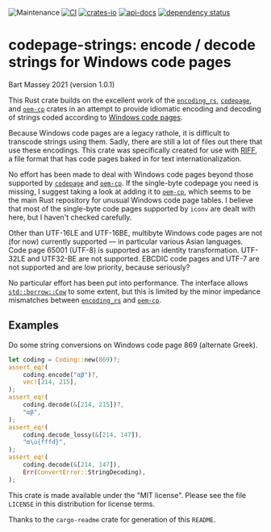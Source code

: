 ![Maintenance](https://img.shields.io/badge/maintenance-actively--developed-brightgreen.svg)
[![CI](https://github.com/BartMassey/codepage-strings/actions/workflows/main.yml/badge.svg)](https://github.com/BartMassey/codepage-strings/actions)
[![crates-io](https://img.shields.io/crates/v/codepage-strings.svg)](https://crates.io/crates/codepage-strings)
[![api-docs](https://docs.rs/codepage-strings/badge.svg)](https://docs.rs/codepage-strings)
[![dependency status](https://deps.rs/repo/github/BartMassey/codepage-strings/status.svg)](https://deps.rs/repo/github/BartMassey/codepage-strings)

# codepage-strings: encode / decode strings for Windows code pages
Bart Massey 2021 (version 1.0.1)

This Rust crate builds on the excellent work of the
[`encoding_rs`], [`codepage`], and [`oem-cp`] crates in an attempt
to provide idiomatic encoding and decoding of strings coded
according to
[Windows code pages](https://en.wikipedia.org/wiki/Windows_code_page).

Because Windows code pages are a legacy rathole, it is
difficult to transcode strings using them. Sadly, there are
still a lot of files out there that use these encodings.
This crate was specifically created for use with
[RIFF](https://www.aelius.com/njh/wavemetatools/doc/riffmci.pdf),
a file format that has code pages baked in for text
internationalization.

No effort has been made to deal with Windows code pages
beyond those supported by [`codepage`] and [`oem-cp`]. If the
single-byte codepage you need is missing, I suggest taking a
look at adding it to [`oem-cp`], which seems to be the main
Rust repository for unusual Windows code page tables. I
believe that most of the single-byte code pages supported by
`iconv` are dealt with here, but I haven't checked
carefully.

Other than UTF-16LE and UTF-16BE, multibyte Windows code
pages are not (for now) currently supported — in particular
various Asian languages. Code page 65001 (UTF-8) is
supported as an identity transformation.  UTF-32LE and
UTF32-BE are not supported. EBCDIC code pages and UTF-7 are
not supported and are low priority, because seriously?

No particular effort has been put into performance. The
interface allows [`std::borrow::Cow`] to some extent, but this
is limited by the minor impedance mismatches between
[`encoding_rs`] and [`oem-cp`].

## Examples

Do some string conversions on Windows code page 869
(alternate Greek).

```rust
let coding = Coding::new(869)?;
assert_eq!(
    coding.encode("αβ")?,
    vec![214, 215],
);
assert_eq!(
    coding.decode(&[214, 215])?,
    "αβ",
);
assert_eq!(
    coding.decode_lossy(&[214, 147]),
    "α\u{fffd}",
);
assert_eq!(
    coding.decode(&[214, 147]),
    Err(ConvertError::StringDecoding),
);
```

[`encoding_rs`]: http://crates.io/crates/encoding_rs
[`codepage`]: http://crates.io/crates/codepage
[`oem-cp`]: http://crates.io/crates/oem-cp
[`std::borrow::Cow`]: https://doc.rust-lang.org/nightly/alloc/borrow/enum.Cow.html

This crate is made available under the "MIT
license". Please see the file `LICENSE` in this distribution
for license terms.

Thanks to the `cargo-readme` crate for generation of this `README`.
